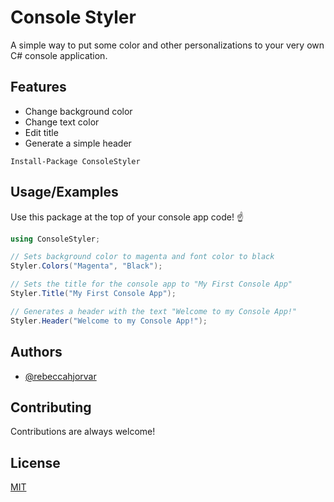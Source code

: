 
# Console Styler

A simple way to put some color and other personalizations to your very own C# console application.


## Features

- Change background color
- Change text color
- Edit title
- Generate a simple header


```
Install-Package ConsoleStyler
```    
## Usage/Examples

Use this package at the top of your console app code! ☝️

```c#
using ConsoleStyler;

// Sets background color to magenta and font color to black
Styler.Colors("Magenta", "Black");

// Sets the title for the console app to "My First Console App"
Styler.Title("My First Console App"); 

// Generates a header with the text "Welcome to my Console App!"
Styler.Header("Welcome to my Console App!");

```


## Authors

- [@rebeccahjorvar](https://www.github.com/rebeccahjorvar)


## Contributing

Contributions are always welcome!




## License

[MIT](https://choosealicense.com/licenses/mit/)

